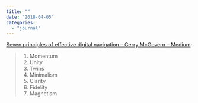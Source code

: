 ```yaml
---
title: ""
date: "2018-04-05"
categories: 
  - "journal"
---
```


[Seven principles of effective digital navigation – Gerry McGovern – Medium](https://medium.com/@gerrymcgovern/seven-principles-of-effective-digital-navigation-885231a0ffb4):

> 1. Momentum
> 2. Unity
> 3. Twins
> 4. Minimalism
> 5. Clarity
> 6. Fidelity
> 7. Magnetism
